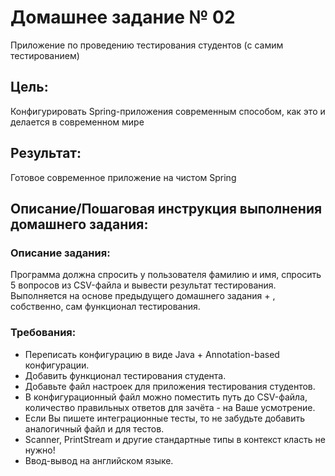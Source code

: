 # Домашнее задание № 02
Приложение по проведению тестирования студентов (с самим тестированием)

## Цель:
Конфигурировать Spring-приложения современным способом, как это и делается в современном мире

## Результат: 
Готовое современное приложение на чистом Spring

## Описание/Пошаговая инструкция выполнения домашнего задания:

### Описание задания:
Программа должна спросить у пользователя фамилию и имя, спросить 5 вопросов из CSV-файла и вывести результат тестирования.  
Выполняется на основе предыдущего домашнего задания + , собственно, сам функционал тестирования.

### Требования:
* Переписать конфигурацию в виде Java + Annotation-based конфигурации.
* Добавить функционал тестирования студента.
* Добавьте файл настроек для приложения тестирования студентов.
* В конфигурационный файл можно поместить путь до CSV-файла, количество правильных ответов для зачёта - на Ваше усмотрение.
* Если Вы пишете интеграционные тесты, то не забудьте добавить аналогичный файл и для тестов.
* Scanner, PrintStream и другие стандартные типы в контекст класть не нужно!
* Ввод-вывод на английском языке.